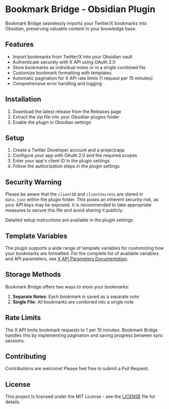 # Bookmark Bridge - Obsidian Plugin

Bookmark Bridge seamlessly imports your Twitter/X bookmarks into Obsidian, preserving valuable content in your knowledge base.

## Features

- Import bookmarks from Twitter/X into your Obsidian vault
- Authenticate securely with X API using OAuth 2.0
- Store bookmarks as individual notes or in a single combined file
- Customize bookmark formatting with templates
- Automatic pagination for X API rate limits (1 request per 15 minutes)
- Comprehensive error handling and logging

## Installation

1. Download the latest release from the Releases page
2. Extract the zip file into your Obsidian plugins folder
3. Enable the plugin in Obsidian settings

## Setup

1. Create a Twitter Developer account and a project/app
2. Configure your app with OAuth 2.0 and the required scopes
3. Enter your app's client ID in the plugin settings
4. Follow the authorization steps in the plugin settings

## Security Warning

Please be aware that the `clientID` and `clientSecrets` are stored in `data.json` within the plugin folder. This poses an inherent security risk, as your API keys may be exposed. It is recommended to take appropriate measures to secure this file and avoid sharing it publicly.

Detailed setup instructions are available in the plugin settings.

## Template Variables

The plugin supports a wide range of template variables for customizing how your bookmarks are formatted. For the complete list of available variables and API parameters, see [X API Parameters Documentation](docs/x-api-parameters.md).

## Storage Methods

Bookmark Bridge offers two ways to store your bookmarks:

1. **Separate Notes**: Each bookmark is saved as a separate note
2. **Single File**: All bookmarks are combined into a single note

## Rate Limits

The X API limits bookmark requests to 1 per 15 minutes. Bookmark Bridge handles this by implementing pagination and saving progress between sync sessions.

## Contributing

Contributions are welcome! Please feel free to submit a Pull Request.

## License

This project is licensed under the MIT License - see the [LICENSE](LICENSE) file for details.

